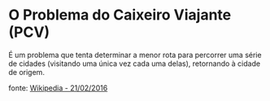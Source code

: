 O Problema do Caixeiro Viajante (PCV)
=====================================

É um problema que tenta determinar a menor rota para percorrer uma série de cidades (visitando uma única vez cada uma delas), retornando à cidade de origem.

fonte: [Wikipedia - 21/02/2016](https://pt.wikipedia.org/wiki/Problema_do_caixeiro-viajante)
